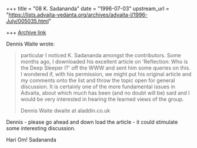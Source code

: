 +++
title = "08 K. Sadananda"
date = "1996-07-03"
upstream_url = "https://lists.advaita-vedanta.org/archives/advaita-l/1996-July/005035.html"

+++
[Archive link](https://lists.advaita-vedanta.org/archives/advaita-l/1996-July/005035.html)

Dennis Waite wrote:

> particular I noticed  K. Sadananda amongst the contributors. Some months
> ago, I downloaded his excellent article on 'Reflection: Who is the Deep
> Sleeper I?' off the WWW and sent him some queries on this. I wondered if, with
>his permission, we might
> put his original article and my comments onto the list and throw the topic
> open for general discussion. It is certainly one of the more fundamental
> issues in Advaita, about which much has been (and no doubt will be) said and
> I would be very interested in hearing the learned views of the group.
>
>
>
> Dennis Waite
> dwaite at aladdin.co.uk

Dennis - please go ahead and down load the article - it could stimulate some
interesting discussion.

Hari Om!
Sadananda

